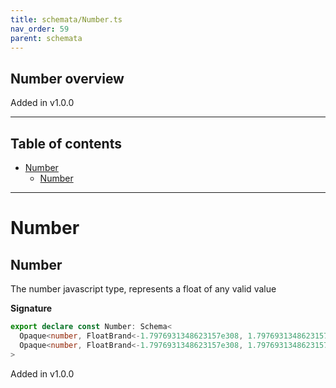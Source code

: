 ```yaml
---
title: schemata/Number.ts
nav_order: 59
parent: schemata
---
```


## Number overview

Added in v1.0.0

---

<h2 class="text-delta">Table of contents</h2>

- [Number](#number)
  - [Number](#number-1)

---

# Number

## Number

The number javascript type, represents a float of any valid value

**Signature**

```ts
export declare const Number: Schema<
  Opaque<number, FloatBrand<-1.7976931348623157e308, 1.7976931348623157e308>>,
  Opaque<number, FloatBrand<-1.7976931348623157e308, 1.7976931348623157e308>>
>
```

Added in v1.0.0
